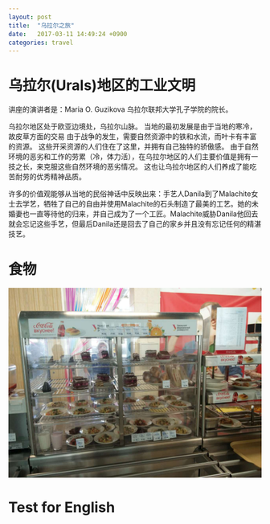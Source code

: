 ```yaml
---
layout: post
title:  "乌拉尔之旅"
date:   2017-03-11 14:49:24 +0900
categories: travel
---
```

# 乌拉尔(Urals)地区的工业文明 

讲座的演讲者是：Maria O. Guzikova 乌拉尔联邦大学孔子学院的院长。

乌拉尔地区处于欧亚边境处，乌拉尔山脉。
当地的最初发展是由于当地的寒冷，故皮草方面的交易
由于战争的发生，需要自然资源中的铁和水流，而叶卡有丰富的资源。
这些开采资源的人们住在了这里，并拥有自己独特的骄傲感。
由于自然环境的恶劣和工作的劳累（冷，体力活），在乌拉尔地区的人们主要价值是拥有一技之长，来克服这些自然环境的恶劣情况。
这也让乌拉尔地区的人们养成了能吃苦耐劳的优秀精神品质。

许多的价值观能够从当地的民俗神话中反映出来：手艺人Danila到了Malachite女士去学艺，牺牲了自己的自由并使用Malachite的石头制造了最美的工艺。她的未婚妻也一直等待他的归来，并自己成为了一个工匠。Malachite威胁Danila他回去就会忘记这些手艺，但最后Danila还是回去了自己的家乡并且没有忘记任何的精湛技艺。


# 食物
![](/Images/pic5.jpeg)

# Test for English
